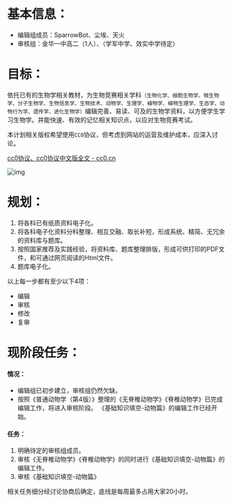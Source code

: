 # 基本信息：

- 编辑组成员：SparrowBot、尘埃、天火
- 审核组：金华一中高二（1人）、（学军中学、效实中学待定）



# 目标：

依托已有的生物学相关教材，为生物竞赛相关学科`（生物化学、细胞生物学、微生物学、分子生物学、生物信息学、生物技术、动物学、生理学、植物学、植物生理学、生态学、动物行为学、遗传学、进化生物学）`编辑完善、易读、可及的生物学资料，以方便学生学习生物学。并能快速、有效的记忆相关知识点，以应对生物竞赛考试。

本计划相关版权希望使用`CC0`协议，但考虑到网站的运营及维护成本，应深入讨论。

[cc0协议、cc0协议中文版全文 - cc0.cn](https://cc0.cn/cc0/)

![img](https://pic3.zhimg.com/80/6ce980c1c9d5f5c166561fff7aef71c0_720w.webp)

# 规划：

1. 将各科已有纸质资料电子化。
2. 将各科电子化资料分科整理、相互交融、取长补短，形成系统、精简、无冗余的资料库与题库。
3. 按照国家推荐及实践经验，将资料库、题库整理排版，形成可供打印的PDF文件，和可通过网页阅读的Html文件。
4. 题库电子化。

以上每一步都有至少以下4项：

- 编辑
- 审核
- 修改
- 复审



# 现阶段任务：

#### 情况：

- 编辑组已初步建立，审核组仍然欠缺。
- 按照《普通动物学（第4版）》整理的《无脊椎动物学》《脊椎动物学》已完成编辑工作，将进入审核阶段。
  《基础知识填空-动物篇》的编辑工作已经开始。

#### 任务：

1. 明确待定的审核组成员。
2. 审核《无脊椎动物学》《脊椎动物学》的同时进行《基础知识填空-动物篇》的编辑工作。
3. 审核《基础知识填空-动物篇》

相关任务细分经讨论协商后确定，底线是每周最多占用大家20小时。